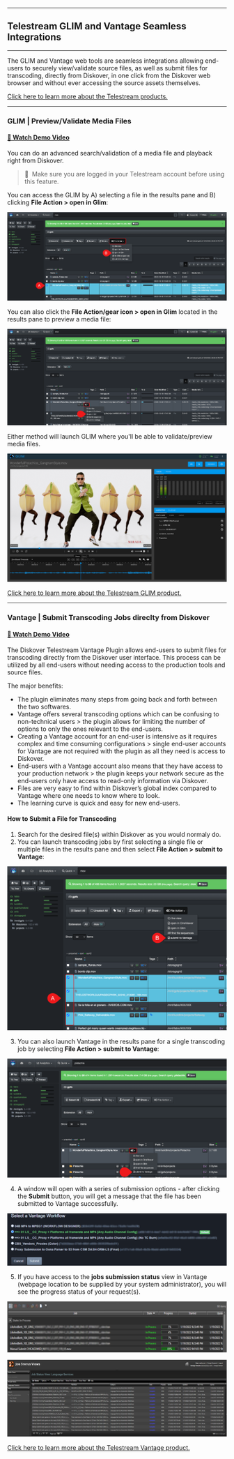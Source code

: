 ___
## Telestream GLIM and Vantage Seamless Integrations
___

The GLIM and Vantage web tools are seamless integrations allowing end-users to securely view/validate source files, as well as submit files for transcoding, directly from Diskover, in one click from the Diskover web browser and without ever accessing the source assets themselves.

[Click here to learn more about the Telestream products.](http://www.telestream.net/)

___
### GLIM | Preview/Validate Media Files

#### [🍿 Watch Demo Video](https://vimeo.com/665037937)

You can do an advanced search/validation of a media file and playback right from Diskover. 

>🔆 &nbsp;Make sure you are logged in your Telestream account before using this feature.

You can access the GLIM by A) selecting a file in the results pane and B) clicking **File Action > open in Glim**:

![Image: Telestream GLIM Preview File Selection](images/image_file_action_glim_multiple_selection.png)

You can also click the **File Action/gear icon > open in Glim** located in the results pane to preview a media file:

![Image: Telestream GLIM Preview File Selection](images/image_file_action_glim_single_selection.png)

Either method will launch GLIM where you'll be able to validate/preview media files.

![Image: Telestream GLIM Preview](images/image_file_action_glim_preview_gangnam.png)

[Click here to learn more about the Telestream GLIM product.](https://www.telestream.net/glim/overview.htm)

___
### Vantage | Submit Transcoding Jobs direclty from Diskover

#### [🍿 Watch Demo Video](https://vimeo.com/669672933)

The Diskover Telestream Vantage Plugin allows end-users to submit files for transcoding directly from the Diskover user interface. This process can be utilized by all end-users without needing access to the production tools and source files.

The major benefits:

- The plugin eliminates many steps from going back and forth between the two softwares.
- Vantage offers several transcoding options which can be confusing to non-technical users > the plugin allows for limiting the number of options to only the ones relevant to the end-users.
- Creating a Vantage account for an end-user is intensive as it requires complex and time consuming configurations > single end-user accounts for Vantage are not required with the plugin as all they need is access to Diskover.
- End-users with a Vantage account also means that they have access to your production network > the plugin keeps your network secure as the end-users only have access to read-only information via Diskover.
- Files are very easy to find within Diskover’s global index compared to Vantage where one needs to know where to look.
- The learning curve is quick and easy for new end-users.

#### How to Submit a File for Transcoding

1. Search for the desired file(s) within Diskover as you would normaly do.
2. You can launch transcoding jobs by first selecting a single file or multiple files in the results pane and then select **File Action > submit to Vantage**:

![Image: Select File Action](images/image_aja_edition_telestream_vantage_multiple_selection.png)
 
3. You can also launch Vantage in the results pane for a single transcoding job by selecting **File Action > submit to Vantage**:

![Image: Select Submit to Vantage](images/image_aja_edition_telestream_vantage_single_selection.png)

4. A window will open with a series of submission options - after clicking the **Submit** button, you will get a message that the file has been submitted to Vantage successfully.

![Image: Select Submission Option](images/image_aja_edition_telestream_vantage_job_submission.png)

5. If you have access to the **jobs submission status** view in Vantage (webpage location to be supplied by your system administrator), you will see the progress status of your request(s).

![Image: Vantage Job Status](images/image_aja_edition_telestream_vantage_job_processing_status.png)

![Image: Vantage Job Status](images/image_aja_edition_telestream_vantage_job_status.png)

[Click here to learn more about the Telestream Vantage product.](http://www.telestream.net/vantage/overview.htm)
